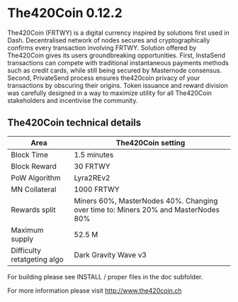 # The420Coin 0.12.2

The420Coin (FRTWY) is a digital currency inspired by solutions first used in Dash. Decentralised network of nodes secures and cryptographically confirms every transaction involving FRTWY. Solution offered by The420Coin gives its users groundbreaking opportunities. First, InstaSend transactions can compete with traditional instantaneous payments methods such as credit cards, while still being secured by Masternode consensus. Second, PrivateSend process ensures the420coin privacy of your transactions by obscuring their origins. Token issuance and reward division was carefully designed in a way to maximize utility for all The420Coin stakeholders and incentivise the community.


## The420Coin technical details

| Area | The420Coin setting |
| ------ | ------ |
| Block Time | 1.5 minutes |
| Block Reward | 30 FRTWY |
| PoW Algorithm | Lyra2REv2 |
| MN Collateral | 1000 FRTWY |
| Rewards split | Miners 60%, MasterNodes 40%. Changing over time to: Miners 20% and MasterNodes 80% |
| Maximum supply | 52.5 M |
| Difficulty retatgeting algo | Dark Gravity Wave v3 | 


For building please see INSTALL / proper files in the doc subfolder.

For more information please visit http://www.the420coin.ch